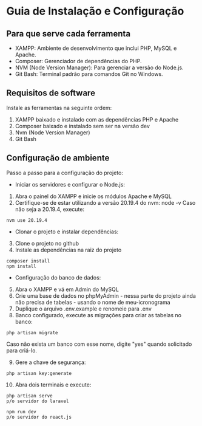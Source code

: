# Guia de Instalação e Configuração

## Para que serve cada ferramenta
- XAMPP: Ambiente de desenvolvimento que inclui PHP, MySQL e Apache.
- Composer: Gerenciador de dependências do PHP.
- NVM (Node Version Manager): Para gerenciar a versão do Node.js.
- Git Bash: Terminal padrão para comandos Git no Windows.

## Requisitos de software
Instale as ferramentas na seguinte ordem:
1. XAMPP baixado e instalado com as dependências PHP e Apache
2. Composer baixado e instalado sem ser na versão dev
3. Nvm (Node Version Manager)
4. Git Bash

## Configuração de ambiente
Passo a passo para a configuração do projeto:
- Iniciar os servidores e configurar o Node.js:
1. Abra o painel do XAMPP e inicie os módulos Apache e MySQL
2. Certifique-se de estar utilizando a versão 20.19.4 do nvm:
node -v
Caso não seja a 20.19.4, execute:
```
nvm use 20.19.4
```
- Clonar o projeto e instalar dependências:
3. Clone o projeto no github
4. Instale as dependências na raiz do projeto
```
composer install
npm install
```
- Configuração do banco de dados:
5. Abra o XAMPP e vá em Admin do MySQL
6. Crie uma base de dados no phpMyAdmin - nessa parte do projeto ainda não precisa de tabelas - usando o nome de meu-icronograma
7. Duplique o arquivo .env.example e renomeie para .env
8. Banco configurado, execute as migrações para criar as tabelas no banco:
```
php artisan migrate
```
Caso não exista um banco com esse nome, digite "yes" quando solicitado para criá-lo.

9. Gere a chave de segurança:
```
php artisan key:generate
```
10. Abra dois terminais e execute:
```
php artisan serve
p/o servidor do laravel
```
```
npm run dev
p/o servidor do react.js
```
